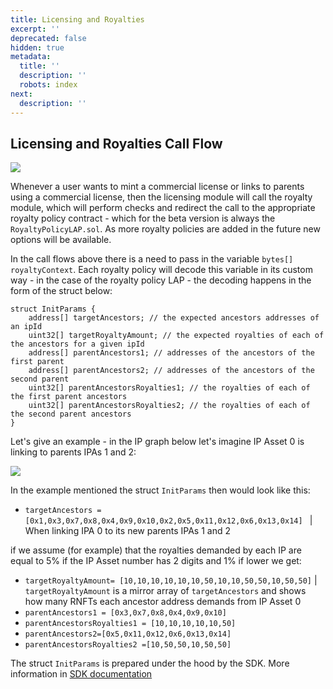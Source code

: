 ```yaml
---
title: Licensing and Royalties
excerpt: ''
deprecated: false
hidden: true
metadata:
  title: ''
  description: ''
  robots: index
next:
  description: ''
---
```

## Licensing and Royalties Call Flow

![](https://files.readme.io/20dce78-image.png)

Whenever a user wants to mint a commercial license or links to parents using a commercial license, then the licensing module will call the royalty module, which will perform checks and redirect the call to the appropriate royalty policy contract - which for the beta version is always the `RoyaltyPolicyLAP.sol`. As more royalty policies are added in the future new options will be available.

In the call flows above there is a need to pass in the variable `bytes[] royaltyContext`. Each royalty policy will decode this variable in its custom way - in the case of the royalty policy LAP - the decoding happens in the form of the struct below:

```sol
struct InitParams {
    address[] targetAncestors; // the expected ancestors addresses of an ipId
    uint32[] targetRoyaltyAmount; // the expected royalties of each of the ancestors for a given ipId
    address[] parentAncestors1; // addresses of the ancestors of the first parent
    address[] parentAncestors2; // addresses of the ancestors of the second parent
    uint32[] parentAncestorsRoyalties1; // the royalties of each of the first parent ancestors
    uint32[] parentAncestorsRoyalties2; // the royalties of each of the second parent ancestors
}
```

Let's give an example - in the IP graph below let's imagine IP Asset 0 is linking to parents IPAs 1 and 2:

![](https://files.readme.io/3e07223-image.png)

In the example mentioned the struct `InitParams` then would look like this:

* `targetAncestors = [0x1,0x3,0x7,0x8,0x4,0x9,0x10,0x2,0x5,0x11,0x12,0x6,0x13,0x14] ` | When linking IPA 0 to its new parents IPAs 1 and 2

if we assume (for example) that the royalties demanded by each IP are equal to 5% if the IP Asset number has 2 digits and 1% if lower we get:

* `targetRoyaltyAmount= [10,10,10,10,10,10,50,10,10,50,50,10,50,50]` \| `targetRoyaltyAmount` is a mirror array of `targetAncestors` and shows how many RNFTs each ancestor address demands from IP Asset 0
* `parentAncestors1 = [0x3,0x7,0x8,0x4,0x9,0x10]`
* `parentAncestorsRoyalties1 = [10,10,10,10,10,50]`
* `parentAncestors2=[0x5,0x11,0x12,0x6,0x13,0x14]`
* `parentAncestorsRoyalties2 =[10,50,50,10,50,50]`

The struct `InitParams` is prepared under the hood by the SDK. More information in [SDK documentation](doc:sdk-overview)
